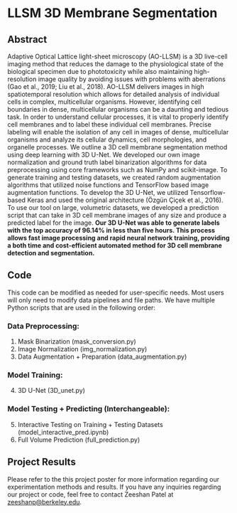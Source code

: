 # LLSM 3D Membrane Segmentation

## Abstract

Adaptive Optical Lattice light-sheet microscopy (AO-LLSM) is a 3D live-cell imaging method that reduces the damage to the physiological state of the biological specimen due to phototoxicity while also maintaining high-resolution image quality by avoiding issues with problems with aberrations (Gao et al., 2019; Liu et al., 2018). AO-LLSM delivers images in high spatiotemporal resolution which allows for detailed analysis of individual cells in complex, multicellular organisms. However, identifying cell boundaries in dense, multicellular organisms can be a daunting and tedious task. In order to understand cellular processes, it is vital to properly identify cell membranes and to label these individual cell membranes. Precise labeling will enable the isolation of any cell in images of dense, multicellular organisms and analyze its cellular dynamics, cell morphologies, and organelle processes. We outline a 3D cell membrane segmentation method using deep learning with 3D U-Net. We developed our own image normalization and ground truth label binarization algorithms for data preprocessing using core frameworks such as NumPy and scikit-image. To generate training and testing datasets, we created random augmentation algorithms that utilized noise functions and TensorFlow based image augmentation functions. To develop the 3D U-Net, we utilized Tensorflow-based Keras and used the original architecture (Özgün Çiçek et al., 2016). To use our tool on large, volumetric datasets, we developed a prediction script that can take in 3D cell membrane images of any size and produce a predicted label for the image. **Our 3D U-Net was able to generate labels with the top accuracy of 96.14% in less than five hours. This process allows fast image processing and rapid neural network training, providing a both time and cost-efficient automated method for 3D cell membrane detection and segmentation.**


## Code
This code can be modified as needed for user-specific needs. Most users will only need to modify data pipelines and file paths. We have multiple Python scripts that are used in the following order:

### Data Preprocessing:

  1. Mask Binarization (mask_conversion.py)
  2. Image Normalization (img_normalization.py)
  3. Data Augmentation + Preparation (data_augmentation.py)

### Model Training:

  4. 3D U-Net (3D_unet.py)

### Model Testing + Predicting (Interchangeable):

  5. Interactive Testing on Training + Testing Datasets (model_interactive_pred.ipynb)
  6. Full Volume Prediction (full_prediction.py)
  


## Project Results

Please refer to the this project poster for more information regarding our experimentation methods and results. If you have any inquiries regarding our project or code, feel free to contact Zeeshan Patel at zeeshanp@berkeley.edu. 
  

  
